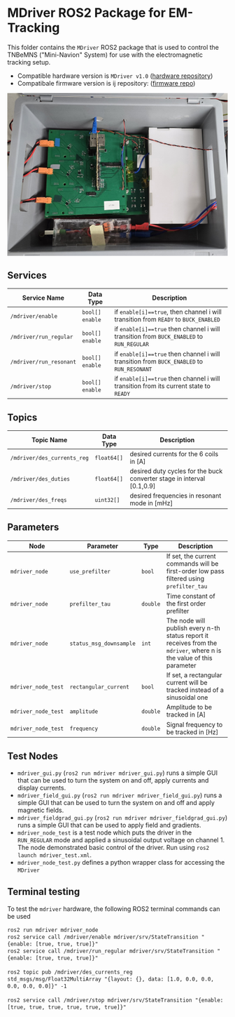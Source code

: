# MDriver ROS2 Package for EM-Tracking

This folder contains the `MDriver` ROS2 package that is used to control the TNBeMNS ("Mini-Navion" System) for use with the electromagnetic tracking setup.

* Compatible hardware version is `MDriver v1.0` ([hardware repository](https://github.com/dvarx/mdriver_hw))
* Compatibale firmware version is ij repository: ([firmware repo](https://github.com/dvarx/mdriver_emtracking_fw.git))

![MDriver hardware v1.0](img/emtracking_driver_hw.jpg)

## Services

| Service Name        | Data Type | Description                               |
| ------------------- | --------- | ----------------------------------------- |
| `/mdriver/enable`      | `bool[] enable`    | if `enable[i]==true`, then channel i will transition from `READY` to `BUCK_ENABLED` |
| `/mdriver/run_regular`        | `bool[] enable`    | if `enable[i]==true` then channel i will transition from `BUCK_ENABLED` to `RUN_REGULAR`|
| `/mdriver/run_resonant` | `bool[] enable`    | if `enable[i]==true` then channel i will transition from `BUCK_ENABLED` to `RUN_RESONANT` |
| `/mdriver/stop` | `bool[] enable`    | if `enable[i]==true` then channel i will transition from its current state to `READY` |

## Topics

| Topic Name               | Data Type    | Description                                                  |
| ------------------------ | ------------ | ------------------------------------------------------------ |
| `/mdriver/des_currents_reg` | `float64[]` | desired currents for the 6 coils in [A] |
| `/mdriver/des_duties` | `float64[]` | desired duty cycles for the buck converter stage in interval [0.1,0.9] |
| `/mdriver/des_freqs` | `uint32[]` | desired frequencies in resonant mode in [mHz] |

## Parameters

| Node | Parameter | Type | Description |
|---|---|---|---|
| `mdriver_node` | `use_prefilter` | `bool` | If set, the current commands will be first-order low pass filtered using `prefilter_tau` |
| `mdriver_node` | `prefilter_tau` | `double` | Time constant of the first order prefilter |
| `mdriver_node` | `status_msg_downsample` | `int` | The node will publish every n-th status report it receives from the `mdriver`, where n is the value of this parameter |
| `mdriver_node_test` | `rectangular_current` | `bool` | If set, a rectangular current will be tracked instead of a sinusoidal one |
| `mdriver_node_test` | `amplitude` | `double` | Amplitude to be tracked in [A] |
| `mdriver_node_test` | `frequency` | `double` | Signal frequency to be tracked in [Hz] |


## Test Nodes

- `mdriver_gui.py` (`ros2 run mdriver mdriver_gui.py`) runs a simple GUI that can be used to turn the system on and off, apply currents and display currents.
- `mdriver_field_gui.py` (`ros2 run mdriver mdriver_field_gui.py`) runs a simple GUI that can be used to turn the system on and off and apply magnetic fields.
- `mdriver_fieldgrad_gui.py` (`ros2 run mdriver mdriver_fieldgrad_gui.py`) runs a simple GUI that can be used to apply field and gradients.
- `mdriver_node_test` is a test node which puts the driver in the `RUN_REGULAR` mode and applied a sinusoidal output voltage on channel 1. The node demonstrated basic control of the driver. Run using `ros2 launch mdriver_test.xml`.
- `mdriver_node_test.py` defines a python wrapper class for accessing the `MDriver`

## Terminal testing
To test the `mdriver` hardware, the following ROS2 terminal commands can be used

    ros2 run mdriver mdriver_node
    ros2 service call /mdriver/enable mdriver/srv/StateTransition "{enable: [true, true, true]}"
    ros2 service call /mdriver/run_regular mdriver/srv/StateTransition "{enable: [true, true, true]}"

    ros2 topic pub /mdriver/des_currents_reg std_msgs/msg/Float32MultiArray "{layout: {}, data: [1.0, 0.0, 0.0, 0.0, 0.0, 0.0]}" -1

    ros2 service call /mdriver/stop mdriver/srv/StateTransition "{enable: [true, true, true, true, true, true]}"